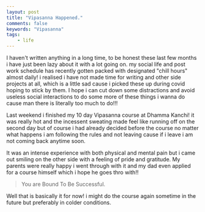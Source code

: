 ```yaml
---
layout: post
title: "Vipasanna Happened."
comments: false
keywords: "Vipasanna"
tags:
    - life
---
```



I haven't written anything in a long time, to be honest these last few months i have just been lazy about it with a lot going on. my social life and post work schedule has recently gotten packed with designated "chill hours" almost daily! i realised i have not made time for writing and other side projects at all, which is a little sad cause i picked these up during covid hoping to stick by them. I hope i can cut down some distractions and avoid useless social interactions to do some more of these things i wanna do cause man there is literally too much to do!!!


Last weekend i finished my 10 day Vipasanna course at Dhamma Kanchi! it was really hot and the incessent sweating made feel like running off on the second day but of course i had already decided before the course no matter what happens i am following the rules and not leaving cause if i leave i am not coming back anytime soon.

It was an intense experience with both physical and mental pain but i came out smiling on the other side with a feeling of pride and gratitude. My parents were really happy i went through with it and my dad even applied for a course himself which i hope he goes thro with!!

> You are Bound To Be Successful.

Well that is basically it for now! i might do the course again sometime in the future but preferably in colder conditions.

